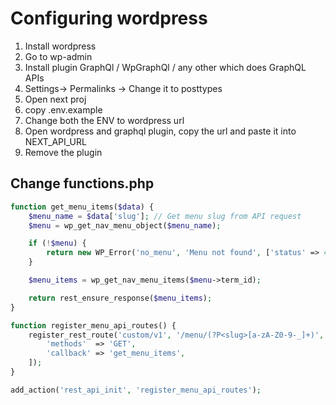 # Configuring wordpress

1. Install wordpress
2. Go to wp-admin
3. Install plugin GraphQl / WpGraphQl / any other which does GraphQL APIs
4. Settings-> Permalinks -> Change it to posttypes
5. Open next proj
6. copy .env.example
7. Change both the ENV to wordpress url
8. Open wordpress and graphql plugin, copy the url and paste it into NEXT_API_URL
9. Remove the plugin

## Change functions.php

```php
function get_menu_items($data) {
    $menu_name = $data['slug']; // Get menu slug from API request
    $menu = wp_get_nav_menu_object($menu_name);

    if (!$menu) {
        return new WP_Error('no_menu', 'Menu not found', ['status' => 404]);
    }

    $menu_items = wp_get_nav_menu_items($menu->term_id);

    return rest_ensure_response($menu_items);
}

function register_menu_api_routes() {
    register_rest_route('custom/v1', '/menu/(?P<slug>[a-zA-Z0-9-_]+)', [
        'methods'  => 'GET',
        'callback' => 'get_menu_items',
    ]);
}

add_action('rest_api_init', 'register_menu_api_routes');

```
